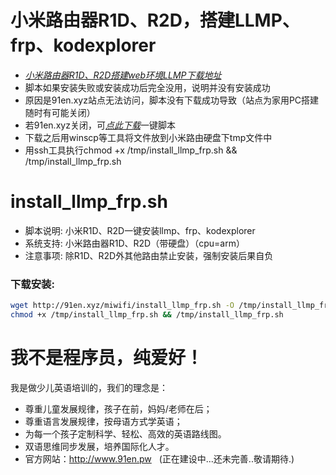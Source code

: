 # 小米路由器R1D、R2D，搭建LLMP、frp、kodexplorer
- [*小米路由器R1D、R2D搭建web环境LLMP下载地址*](https://github.com/wo20ljj/miwifi/releases/download/llmp_install/llmp_install.zip)
- 脚本如果安装失败或安装成功后完全没用，说明并没有安装成功
- 原因是91en.xyz站点无法访问，脚本没有下载成功导致（站点为家用PC搭建随时有可能关闭）
- 若91en.xyz关闭，可[*点此下载*](https://github.com/wo20ljj/miwifi/master/install_llmp_frp.sh)一键脚本
- 下载之后用winscp等工具将文件放到小米路由硬盘下tmp文件中
- 用ssh工具执行chmod +x /tmp/install_llmp_frp.sh && /tmp/install_llmp_frp.sh

install_llmp_frp.sh
======

- 脚本说明: 小米R1D、R2D一键安装llmp、frp、kodexplorer
- 系统支持: 小米路由器R1D、R2D（带硬盘）（cpu=arm）
- 注意事项: 除R1D、R2D外其他路由禁止安装，强制安装后果自负

### 下载安装:
``` bash
wget http://91en.xyz/miwifi/install_llmp_frp.sh -O /tmp/install_llmp_frp.sh
chmod +x /tmp/install_llmp_frp.sh && /tmp/install_llmp_frp.sh
```

我不是程序员，纯爱好！
======

我是做少儿英语培训的，我们的理念是：
- 尊重儿童发展规律，孩子在前，妈妈/老师在后；
- 尊重语言发展规律，按母语方式学英语；
- 为每一个孩子定制科学、轻松、高效的英语路线图。
- 双语思维同步发展，培养国际化人才。
- 官方网站：http://www.91en.pw   (正在建设中...还未完善..敬请期待.)
